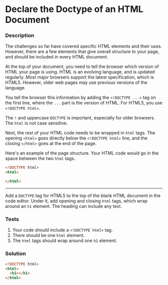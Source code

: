 # Declare the Doctype of an HTML Document

### Description

The challenges so far have covered specific HTML elements and their uses. However, there are a few elements that give overall structure to your page, and should be included in every HTML document.

At the top of your document, you need to tell the browser which version of HTML your page is using. HTML is an evolving language, and is updated regularly. Most major browsers support the latest specification, which is HTML5. However, older web pages may use previous versions of the language.

You tell the browser this information by adding the `<!DOCTYPE ...>` tag on the first line, where the `...` part is the version of HTML. For HTML5, you use `<!DOCTYPE html>`.

The `!` and uppercase `DOCTYPE` is important, especially for older browsers. The `html` is not case sensitive.

Next, the rest of your HTML code needs to be wrapped in `html` tags. The opening `<html>` goes directly below the `<!DOCTYPE html>` line, and the closing `</html>` goes at the end of the page.

Here's an example of the page structure. Your HTML code would go in the space between the two `html` tags.

```html
<!DOCTYPE html>
<html>

</html>
```

---

Add a `DOCTYPE` tag for HTML5 to the top of the blank HTML document in the code editor. Under it, add opening and closing `html` tags, which wrap around an `h1` element. The heading can include any text.

### Tests

1. Your code should include a `<!DOCTYPE html>` tag.
2. There should be one `html` element.
3. The `html` tags should wrap around one `h1` element.

### Solution

```html
<!DOCTYPE html>
<html>
  <h1></h1>
</html>
```